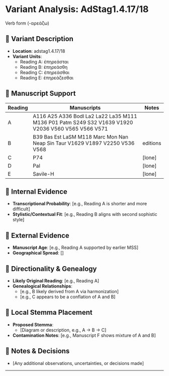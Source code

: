 # Variant Analysis: AdStag1.4.17/18

Verb form (-αρεάζω)

## 📌 Variant Description
- **Location**: adstag1.4.17/18
- **Variant Units**: 
  - Reading A: ἐπηρεάσται
  - Reading B: ἐπηρεάσθη
  - Reading C: ἐπηρεάσθαι
  - Reading E: ἐπηρεάζεσθαι

## 🧬 Manuscript Support
| Reading | Manuscripts | Notes |
|--------|-------------|-------|
| A      | A116 A25 A336 Bodl La2 La22 La35 M111 M136 P01 Patm S249 S32 V1639 V1920 V2036 V560 V565 V566 V571 |  |
| B      | B39 Bas Est LaSM M118 Marc Mon Nan Neap Sin Taur V1629 V1897 V2250 V536 V568 | editions |
| C      | P74 | [lone] |
| D      | Pal | [lone] |
| E      | Savile-H | [lone] |

## 🧠 Internal Evidence
- **Transcriptional Probability**: [e.g., Reading A is shorter and more difficult]
- **Stylistic/Contextual Fit**: [e.g., Reading B aligns with second sophistic style]

## 🧭 External Evidence
- **Manuscript Age**: [e.g., Reading A supported by earlier MSS]
- **Geographical Spread**: []

## 🔄 Directionality & Genealogy
- **Likely Original Reading**: [e.g., Reading A]
- **Genealogical Relationships**:
  - [e.g., B likely derived from A via harmonization]
  - [e.g., C appears to be a conflation of A and B]

## 🌿 Local Stemma Placement
- **Proposed Stemma**:
  - [Diagram or description, e.g., A → B → C]
- **Contamination Notes**: [e.g., Manuscript F shows mixture of A and B]

## 📝 Notes & Decisions
- [Any additional observations, uncertainties, or decisions made]

---